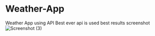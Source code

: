 # Weather-App
Weather App using API
Best ever api is used best results
screenshot
![Screenshot (3)](https://user-images.githubusercontent.com/129401029/228888262-ce0430ad-1f39-403f-8aea-44e3064b9dae.png)
